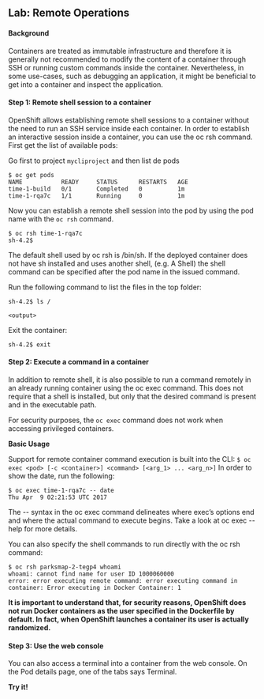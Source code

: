 ## Lab: Remote Operations

#### Background

Containers are treated as immutable infrastructure and therefore it is generally not recommended to modify the content of a container through SSH or running custom commands inside the container. Nevertheless, in some use-cases, such as debugging an application, it might be beneficial to get into a container and inspect the application.

#### Step 1: Remote shell session to a container

OpenShift allows establishing remote shell sessions to a container without the need to run an SSH service inside each container. In order to establish an interactive session inside a container, you can use the oc rsh command. First get the list of available pods:

Go first to project `mycliproject` and then list de pods

```
$ oc get pods
NAME           READY     STATUS      RESTARTS   AGE
time-1-build   0/1       Completed   0          1m
time-1-rqa7c   1/1       Running     0          1m
```
Now you can establish a remote shell session into the pod by using the pod name with the `oc rsh` command.

```
$ oc rsh time-1-rqa7c
sh-4.2$
```

The default shell used by oc rsh is /bin/sh. If the deployed container does not have sh installed and uses another shell, (e.g. A Shell) the shell command can be specified after the pod name in the issued command.

Run the following command to list the files in the top folder:
```
sh-4.2$ ls /

<output>
```
Exit the container:
```
sh-4.2$ exit
```
#### Step 2: Execute a command in a container

In addition to remote shell, it is also possible to run a command remotely in an already running container using the oc exec command. This does not require that a shell is installed, but only that the desired command is present and in the executable path.

For security purposes, the ```oc exec``` command does not work when accessing privileged containers. 

**Basic Usage**

Support for remote container command execution is built into the CLI:
`
$ oc exec <pod> [-c <container>] <command> [<arg_1> ... <arg_n>]
`
In order to show the date, run the following:
```
$ oc exec time-1-rqa7c -- date
Thu Apr  9 02:21:53 UTC 2017
```
The -- syntax in the oc exec command delineates where exec’s options end and where the actual command to execute begins. Take a look at oc exec --help for more details.

You can also specify the shell commands to run directly with the oc rsh command:
```
$ oc rsh parksmap-2-tegp4 whoami
whoami: cannot find name for user ID 1000060000
error: error executing remote command: error executing command in container: Error executing in Docker Container: 1
```

__It is important to understand that, for security reasons, OpenShift does not run Docker containers as the user specified in the Dockerfile by default. In fact, when OpenShift launches a container its user is actually randomized.__

#### Step 3: Use the web console

You can also access a terminal into a container from the web console. On the Pod details page, one of the tabs says Terminal. 

**Try it!**

